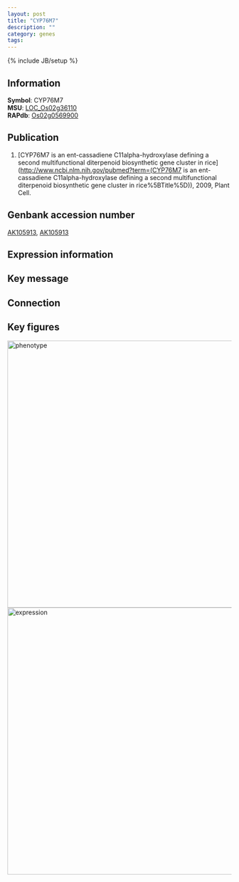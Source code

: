```yaml
---
layout: post
title: "CYP76M7"
description: ""
category: genes
tags: 
---
```

{% include JB/setup %}

## Information
__Symbol__: CYP76M7  
__MSU__: [LOC_Os02g36110](http://rice.plantbiology.msu.edu/cgi-bin/ORF_infopage.cgi?orf=LOC_Os02g36110)  
__RAPdb__: [Os02g0569900](http://rapdb.dna.affrc.go.jp/viewer/gbrowse_details/irgsp1?name=Os02g0569900)  

## Publication
1. [CYP76M7 is an ent-cassadiene C11alpha-hydroxylase defining a second multifunctional diterpenoid biosynthetic gene cluster in rice](http://www.ncbi.nlm.nih.gov/pubmed?term=(CYP76M7 is an ent-cassadiene C11alpha-hydroxylase defining a second multifunctional diterpenoid biosynthetic gene cluster in rice%5BTitle%5D)), 2009, Plant Cell.

## Genbank accession number
[AK105913](http://www.ncbi.nlm.nih.gov/nuccore/AK105913), [AK105913](http://www.ncbi.nlm.nih.gov/nuccore/AK105913)

## Expression information

## Key message

## Connection

## Key figures
<img src="http://ricencode.github.io/images/CYP76M7.pheno.png" alt="phenotype"  style="width: 600px;"/>

<img src="http://ricencode.github.io/images/CYP76M7.exp.png" alt="expression"  style="width: 600px;"/>


